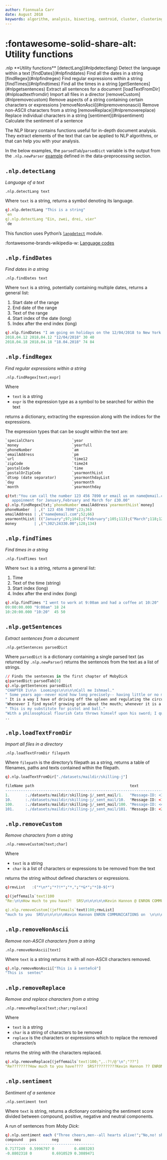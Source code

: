 ```yaml
---
author: Fionnuala Carr
date: August 2018
keywords: algorithm, analysis, bisecting, centroid, cluster, clustering, comparison, corpora, corpus, document, email, feature, file, k-mean, kdbplus, learning, machine, machine learning, mbox, message, ml, nlp, parse, parsing, q, sentiment, similarity, string function, vector
---
```


# :fontawesome-solid-share-alt: Utility functions


<div markdown="1" class="typewriter">
.nlp   **Utility functions**
  [detectLang](#nlpdetectlang)      Detect the language within a text
  [findDates](#nlpfinddates)        Find all the dates in a string
  [findRegex](#nlpfindregex)        Find regular expressions within a string
  [findTimes](#nlpfindtimes)        Find all the times in a string
  [getSentences](#nlpgetsentences)    Extract all sentences for a document
  [loadTextFromDir](#nlploadtextfromdir) Import all files in a director
  [removeCustom](#nlpremovecustom)    Remove aspects of a string containing certain characters
                  or expressions
  [removeNonAscii](#nlpremovenonascii)  Remove non-ASCII characters from a string
  [removeReplace](#nlpremovereplace)   Replace individual characters in a string
  [sentiment](#nlpsentiment)       Calculate the sentiment of a sentence
</div>


The NLP library contains functions useful for in-depth document analysis. They extract elements of the text that can be applied to NLP algorithms, or that can help you with your analysis.

In the below examples, the `parsedTab`/`parsedDict` variable is the output from the `.nlp.newParser` [example](#preproc/nlpnewparser) defined in the data-preprocessing section.


## `.nlp.detectLang`

_Language of a text_

```syntax
.nlp.detectLang text
```

Where `text` is a string, returns a symbol denoting its language.

```q
q).nlp.detectLang "This is a string"
`en
q).nlp.detectLang "Ein, zwei, drei, vier"
`de
```

This function uses Python’s [`langdetect`](#https://pypi.org/project/langdetect/) module. 

:fontawesome-brands-wikipedia-w:
[Language codes](#https://en.wikipedia.org/wiki/List_of_ISO_639-1_codes)


## `.nlp.findDates`

_Find dates in a string_

```syntax
.nlp.findDates text
```

Where `text` is a string, potentially containing multiple dates, returns a general list:

1.  Start date of the range
1.  End date of the range
1.  Text of the range
1.  Start index of the date (long)
1.  Index after the end index (long)

```q
q).nlp.findDates "I am going on holidays on the 12/04/2018 to New York and come back on the 18.04.2018"
2018.04.12 2018.04.12 "12/04/2018" 30 40
2018.04.18 2018.04.18 "18.04.2018" 74 84
```


## `.nlp.findRegex`

_Find regular expressions within a string_

```syntax
.nlp.findRegex[text;expr]
```

Where

-  `text` is a string
-  `expr` is the expression type as a symbol to be searched for within the text

returns a dictionary, extracting the expression along with the indices for the expressions.

The expression types that can be sought within the text are:

```txt
`specialChars                 `year
`money                        `yearfull
`phoneNumber                  `am
`emailAddress                 `pm
`url                          `time12
`zipCode                      `time24
`postalCode                   `time
`postalOrZipCode              `yearmonthList
`dtsep (date separator)       `yearmonthdayList
`day                          `yearmonth
`month                        `yearmonthday
```

```q
q)txt:"You can call the number 123 456 7890 or email us on name@email.com in book an
   appoinment for January,February and March for £30.00"
q).nlp.findRegex[txt;`phoneNumber`emailAddress`yearmonthList`money]
phoneNumber  | ,(" 123 456 7890";23;36)
emailAddress | ,("name@email.com";52;66)
yearmonthList| (("January";97;104);("February";105;113);("March";118;123);("30";129;131);("00";13..
money        | ,("\302\24330.00";128;134)
```


## `.nlp.findTimes`

_Find times in a string_

```syntax
.nlp.findTimes text
```

Where `text` is a string, returns a general list:

1.  Time
1.  Text of the time (string)
1.  Start index (long)
1.  Index after the end index (long)

```q
q).nlp.findTimes "I went to work at 9:00am and had a coffee at 10:20"
09:00:00.000 "9:00am" 18 24
10:20:00.000 "10:20"  45 50
```


## `.nlp.getSentences`

_Extract sentences from a document_

```syntax
.nlp.getSentences parsedDict
```

Where `parsedDict` is a dictionary containing a single parsed text (as returned by `.nlp.newParser`) returns the sentences from the text as a list of strings.

```q
// Finds the sentences in the first chapter of MobyDick
q)parsedDict:parsedTab[0]
q).nlp.getSentences parsedDict
"CHAPTER 1\n\n  Loomings\n\n\n\nCall me Ishmael."
" Some years ago--never mind how long precisely-- having little or no money in my purse, and noth..
" It is a way I have of driving off the spleen and regulating the circulation."
"Whenever I find myself growing grim about the mouth; whenever it is a damp, drizzly November in ..
" This is my substitute for pistol and ball."
"With a philosophical flourish Cato throws himself upon his sword; I quietly take to the ship."
..
```


## `.nlp.loadTextFromDir`

_Import all files in a directory_

```syntax
.nlp.loadTextFromDir filepath
```

Where `filepath` is the directory’s filepath as a string, returns a table of filenames, paths and texts contained within the filepath.

```q
q).nlp.loadTextFromDir["./datasets/maildir/skilling-j"]

fileName path                                           text                 ..
-----------------------------------------------------------------------------..
1.       :./datasets/maildir/skilling-j/_sent_mail/1.   "Message-ID: <1461010..
10.      :./datasets/maildir/skilling-j/_sent_mail/10.  "Message-ID: <1371054..
100.     :./datasets/maildir/skilling-j/_sent_mail/100. "Message-ID: <47397.1..
101.     :./datasets/maildir/skilling-j/_sent_mail/101. "Message-ID: <2486283..
```


## `.nlp.removeCustom`

_Remove characters from a string_

```syntax
.nlp.removeCustom[text;char]
```

Where

- `text` is a string
- `char` is a list of characters or expressions to be removed from the text

returns the string without defined characters or expressions.

```q
q)rmvList   :("*\n*";"*?!*";"*,";"*&*";"*[0-9]*")

q)(jeffemails`text)100
"Re:\n\nHow much to you have?!  SRS\n\n\n\n\nKevin Hannon @ ENRON COMMUNICATIONS on 04/20/2001 08..

q).nlp.removeCustom[(jeffemails`text)100;rmvList]
"much to you  SRS\n\n\n\n\nKevin Hannon ENRON COMMUNICATIONS on  \n\n\nOK Sherri how much do you ..
```


## `.nlp.removeNonAscii`

_Remove non-ASCII characters from a string_

```syntax
.nlp.removeNonAscii[text]
```

Where `text` is a string returns it with all non-ASCII characters removed.

```q
q).nlp.removeNonAscii["This is ä senteñcê"]
"This is  sentec"
```


## `.nlp.removeReplace`

_Remove and replace characters from a string_

```syntax
.nlp.removeReplace[text;char;replace]
```

Where

-   `text` is a string
-   `char` is a string of characters to be removed
-   `replace` is the characters or expressions which to replace the removed character/s

returns the string with the characters replaced.

```q
q).nlp.removeReplace[(jeffemails`text)100;",.:?!/@'\n";"??"]
"Re????????How much to you have????  SRS??????????Kevin Hannon ?? ENRON COMMUNICATIONS on 04??20?..
```


## `.nlp.sentiment`

_Sentiment of a sentence_

```syntax 
.nlp.sentiment text
```

Where `text` is string, returns a dictionary containing the sentiment score divided between compound, positive, negative and neutral components.

A run of sentences from _Moby Dick_:

```q
q).nlp.sentiment each ("Three cheers,men--all hearts alive!";"No,no! shame upon all cowards-shame upon them!")
compound   pos       neg       neu
----------------------------------------
0.7177249  0.5996797 0         0.4003203
-0.8802318 0         0.6910529 0.3089471
```
